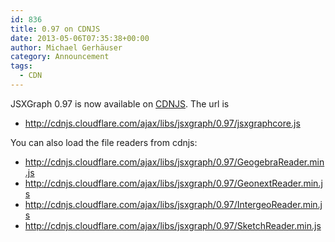 ```yaml
---
id: 836
title: 0.97 on CDNJS
date: 2013-05-06T07:35:38+00:00
author: Michael Gerhäuser
category: Announcement
tags:
  - CDN
---
```

JSXGraph 0.97 is now available on [CDNJS](http://cdnjs.com/ "CDNJS"). The url is

* <http://cdnjs.cloudflare.com/ajax/libs/jsxgraph/0.97/jsxgraphcore.js>

You can also load the file readers from cdnjs:

*  <http://cdnjs.cloudflare.com/ajax/libs/jsxgraph/0.97/GeogebraReader.min.js>
*  <http://cdnjs.cloudflare.com/ajax/libs/jsxgraph/0.97/GeonextReader.min.js>
*  <http://cdnjs.cloudflare.com/ajax/libs/jsxgraph/0.97/IntergeoReader.min.js>
*  <http://cdnjs.cloudflare.com/ajax/libs/jsxgraph/0.97/SketchReader.min.js>